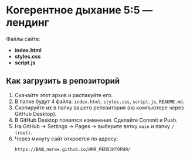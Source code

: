 # Когерентное дыхание 5:5 — лендинг

Файлы сайта:
- **index.html**
- **styles.css**
- **script.js**

## Как загрузить в репозиторий
1. Скачайте этот архив и распакуйте его.  
2. В папке будут 4 файла: `index.html`, `styles.css`, `script.js`, `README.md`.  
3. Скопируйте их в папку вашего репозитория (на компьютере через GitHub Desktop).  
4. В GitHub Desktop появятся изменения. Сделайте Commit и Push.  
5. На GitHub → Settings → Pages → выберите ветку `main` и папку `/ (root)`.  
6. Через минуту сайт откроется по адресу:  
   ```
   https://ВАШ_логин.github.io/ИМЯ_РЕПОЗИТОРИЯ/
   ```
